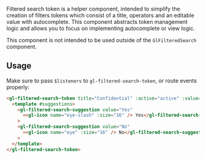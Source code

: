 Filtered search token is a helper component, intended to
simplify the creation of filters tokens which consist of a title, operators
and an editable value with autocomplete. This component abstracts token management
logic and allows you to focus on implementing autocomplete or view logic.

This component is not intended to be used outside of the `GlFilteredSearch` component.

## Usage

Make sure to pass `$listeners` to `gl-filtered-search-token`, or route events properly:

```html
<gl-filtered-search-token title="Confidential" :active="active" :value="value" v-on="$listeners">
  <template #suggestions>
    <gl-filtered-search-suggestion value="Yes"
      ><gl-icon name="eye-slash" :size="16" /> Yes</gl-filtered-search-suggestion
    >
    <gl-filtered-search-suggestion value="No"
      ><gl-icon name="eye" :size="16" /> No</gl-filtered-search-suggestion
    >
  </template>
</gl-filtered-search-token>
```
